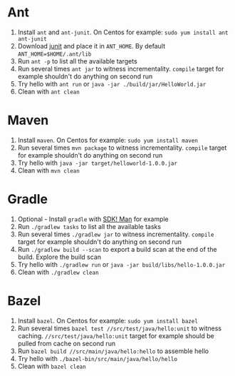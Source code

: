 # Ant
1. Install `ant` and `ant-junit`. On Centos for example: `sudo yum install ant ant-junit`
2. Download [junit](https://mvnrepository.com/artifact/junit/junit/4.13.2) and place it in `ANT_HOME`. By default `ANT_HOME=$HOME/.ant/lib`
3. Run `ant -p` to list all the available targets
4. Run several times `ant jar` to witness incrementality. `compile` target for example shouldn't do anything on second run
5. Try hello with `ant run` or `java -jar ./build/jar/HelloWorld.jar`
6. Clean with `ant clean`

# Maven
1. Install `maven`. On Centos for example: `sudo yum install maven`
2. Run several times `mvn package` to witness incrementality. `compile` target for example shouldn't do anything on second run
3. Try hello with `java -jar target/helloworld-1.0.0.jar`
4. Clean with `mvn clean`

# Gradle
1. Optional - Install `gradle` with [SDK! Man](https://sdkman.io/) for example
2. Run `./gradlew tasks` to list all the available tasks
4. Run several times `./gradlew jar` to witness incrementality. `compile` target for example shouldn't do anything on second run
5. Run `./gradlew build --scan` to export a build scan at the end of the build. Explore the build scan
6. Try hello with `./gradlew run` or `java -jar build/libs/hello-1.0.0.jar`
7. Clean with `./gradlew clean`

# Bazel
1. Install `bazel`. On Centos for example: `sudo yum install bazel`
2. Run several times `bazel test //src/test/java/hello:unit` to witness caching. `//src/test/java/hello:unit` target for example should be pulled from cache on second run
3. Run `bazel build //src/main/java/hello:hello` to assemble hello
4. Try hello with `./bazel-bin/src/main/java/hello/hello`
5. Clean with `bazel clean`